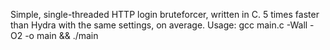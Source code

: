 Simple, single-threaded HTTP login bruteforcer, written in C. 5 times faster than Hydra with the same settings, on average.
Usage: gcc main.c -Wall -O2 -o main && ./main
